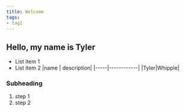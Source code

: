 ```yaml
---
title: Welcome
tags:
- tag1
---
```


## Hello, my name is Tyler

* List item 1
* List item 2
|name | description|
|-----|------------|
|Tyler|Whipple|

### Subheading
1. step 1
1. step 2